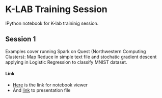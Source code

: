 K-LAB Training Session
======================

IPython notebook for K-lab traininig session.

## Session 1

Examples cover running Spark on Quest (Northwestern Computing Clusters): Map Reduce in simple text file and stochatic gradient descent applying in Logistic Regression to classify MNIST dataset.

#### Link
- [Here](http://nbviewer.ipython.org/github/titipata/klab_training/blob/master/spark_example.ipynb) is the link for notebook viewer
- And [link](http://klab.smpp.northwestern.edu/wiki/images/9/9b/Big_data_klab.pdf) to presentation file